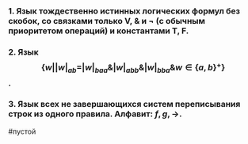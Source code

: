 ### 1. Язык тождественно истинных логических формул без скобок, со связками только V, & и ¬ (с обычным приоритетом операций) и константами Т, F.

### 2. Язык $$\{w | |w|_{ab} = |w|_{baa} \& |w|_{abb} \& |w|_{bba} \& w \in \{a, b\}^+\}$$.

### 3. Язык всех не завершающихся систем переписывания строк из одного правила. Алфавит: ${f,g, \to}$.

#пустой